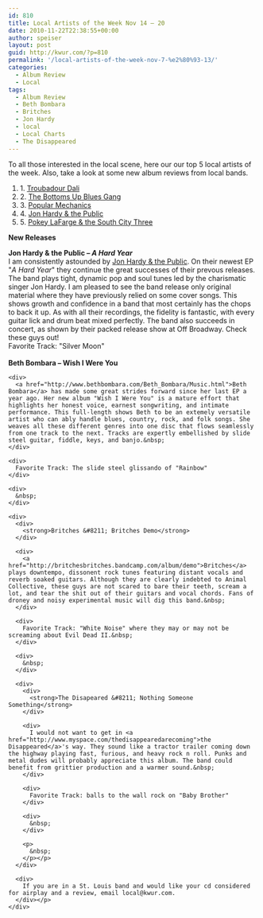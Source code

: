 ```yaml
---
id: 810
title: Local Artists of the Week Nov 14 – 20
date: 2010-11-22T22:38:55+00:00
author: speiser
layout: post
guid: http://kwur.com/?p=810
permalink: '/local-artists-of-the-week-nov-7-%e2%80%93-13/'
categories:
  - Album Review
  - Local
tags:
  - Album Review
  - Beth Bombara
  - Britches
  - Jon Hardy
  - local
  - Local Charts
  - The Disappeared
---
```

<div class="pf-content">
  <div>
    To all those interested in the local scene, here our our top 5 local artists of the week. Also, take a look at some new album reviews from local bands.
  </div>
  
  <ol>
    <li>
      1. <a href="http://www.facebook.com/pages/Troubadour-Dali/188027574857?v=wall">Troubadour Dali</a>
    </li>
    <li>
      2. <a href="http://www.youtube.com/watch?v=3v0CduFpxsQ">The Bottoms Up Blues Gang</a>
    </li>
    <li>
      3. <a href="http://www.myspace.com/popularmechanicsisaband">Popular Mechanics</a>
    </li>
    <li>
      4. <a href="http://vimeo.com/4951058">Jon Hardy & the Public</a>
    </li>
    <li>
      5. <a href="http://www.pokeylafarge.net/">Pokey LaFarge & the South City Three</a>
    </li>
  </ol>
  
  <p>
    <strong>New Releases</strong>
  </p>
  
  <div>
    <strong>Jon Hardy & the Public &#8211; <em>A Hard Year</em></strong>
  </div>
  
  <div>
    I am consistently astounded by <a href="http://www.jonhardy.com/">Jon Hardy & the Public</a>. On their newest EP "<em>A Hard Year</em>" they continue the great successes of their prevous releases. The band plays tight, dynamic pop and soul tunes led by the charismatic singer Jon Hardy. I am pleased to see the band release only original material where they have previously relied on some cover songs. This shows growth and confidence in a band that most certainly has the chops to back it up. As with all their recordings, the fidelity is fantastic, with every guitar lick and drum beat mixed perfectly. The band also succeeds in concert, as shown by their packed release show at Off Broadway. Check these guys out!
  </div>
  
  <div>
    Favorite Track: "Silver Moon"
  </div>
  
  <div>
    &nbsp;
  </div>
  
  <div>
    <div>
      <strong>Beth Bombara &#8211; Wish I Were You</strong>
    </div>
    
    <div>
      <a href="http://www.bethbombara.com/Beth_Bombara/Music.html">Beth Bombara</a> has made some great strides forward since her last EP a year ago. Her new album "Wish I Were You" is a mature effort that highlights her honest voice, earnest songwriting, and intimate performance. This full-length shows Beth to be an extemely versatile artist who can ably handle blues, country, rock, and folk songs. She weaves all these different genres into one disc that flows seamlessly from one track to the next. Tracks are expertly embellished by slide steel guitar, fiddle, keys, and banjo.&nbsp;
    </div>
    
    <div>
      Favorite Track: The slide steel glissando of "Rainbow"
    </div>
    
    <div>
      &nbsp;
    </div>
    
    <div>
      <div>
        <strong>Britches &#8211; Britches Demo</strong>
      </div>
      
      <div>
        <a href="http://britchesbritches.bandcamp.com/album/demo">Britches</a> plays downtempo, dissonent rock tunes featuring distant vocals and reverb soaked guitars. Although they are clearly indebted to Animal Collective, these guys are not scared to bare their teeth, scream a lot, and tear the shit out of their guitars and vocal chords. Fans of droney and noisy experimental music will dig this band.&nbsp;
      </div>
      
      <div>
        Favorite Track: "White Noise" where they may or may not be screaming about Evil Dead II.&nbsp;
      </div>
      
      <div>
        &nbsp;
      </div>
      
      <div>
        <div>
          <strong>The Disapeared &#8211; Nothing Someone Something</strong>
        </div>
        
        <div>
          I would not want to get in <a href="http://www.myspace.com/thedisappearedarecoming">the Disappeared</a>'s way. They sound like a tractor trailer coming down the highway playing fast, furious, and heavy rock n roll. Punks and metal dudes will probably appreciate this album. The band could benefit from grittier production and a warmer sound.&nbsp;
        </div>
        
        <div>
          Favorite Track: balls to the wall rock on "Baby Brother"
        </div>
        
        <div>
          &nbsp;
        </div>
        
        <p>
          &nbsp;
        </p></p>
      </div>
      
      <div>
        If you are in a St. Louis band and would like your cd considered for airplay and a review, email local@kwur.com.
      </div></p>
    </div>
  </div>
</div>